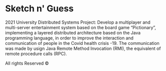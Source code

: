 # Sketch n' Guess
2021 University Distributed Systems Project: Develop a multiplayer and multi-server entertainment system based on the board game “Pictionary”, implementing a layered distributed architecture based on the Java programming language, in order to improve the interaction and communication of people in the Covid health crisis -19.
The communication was made by usign Java Remote Method Invocation (RMI), the equivalent of remote procedure calls (RPC). 

All rights Reserved ©
